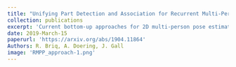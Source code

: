 ```yaml
---
title: "Unifying Part Detection and Association for Recurrent Multi-Person Pose Estimation"
collection: publications
excerpt: 'Current bottom-up approaches for 2D multi-person pose estimation (MPPE) detect joints collectively without distinguishing between individuals. Associating the joints to individuals is done independently of the learning algorithm, therefore requires formulating a separate problem in a post-processing step that relies on relaxations or sophisticated heuristics. We propose a differentiable learning-based model that performs part detection and association jointly, thereby eliminating the need for further post-processing. The approach introduces a recurrent neural network (RNN) which takes dense low-level features as input and predicts the heatmaps of a single person joints in each iteration. In addition, the network learns a stopping criterion in order to halt once it has identified all individuals in an image, allowing it to output any number of poses. The approach is generic and can be combined with any bottom-up approach. We evaluate our model on the challenging MSCOCO and OCHuman datasets and obtain an improvement over the baseline. On OCHuman, which contains severe occlusions, we achieve state-of-the-art results even compared to top-down approaches. Our results demonstrate the advantage of a learning-based detection and association framework, and bottom-up approaches over top-down approaches in challenging scenarios.'
date: 2019-March-15
paperurl: 'https://arxiv.org/abs/1904.11864'
Authors: R. Briq, A. Doering, J. Gall
image: 'RMPP_approach-1.png'
---
```

